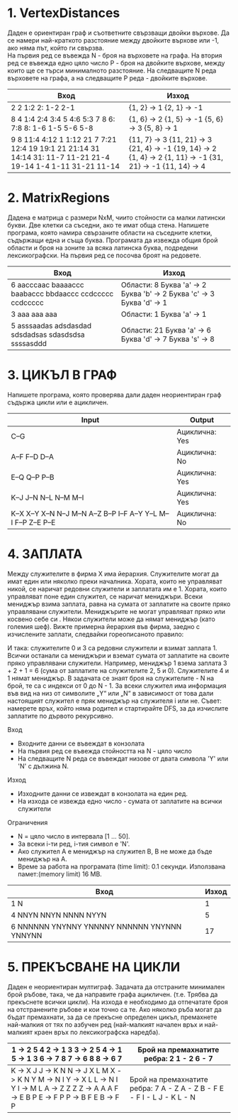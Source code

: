 ﻿# 1. VertexDistances
Даден е ориентиран граф и съответните свързващи двойки върхове. Да се намери най-краткото разстояние между двойките върхове или  -1, ако няма път, който ги свързва.  
На първия ред се въвежда N - броя на върховете на графа. 
На втория ред се въвежда едно цяло число P - броя на двойките върхове, между които ще се търси минималното разстояние. На следващите N реда върховете на графа, а на следващите P реда - двойките върхове.

|     Вход    |     Изход    |
|-|-|
|     2     2     1:2     2:     1-2     2-1    |     {1,   2} -> 1     {2,   1} -> -1    |
|     8     4     1:4     2:4     3:4   5     4:6     5:3   7 8     6:     7:8     8:     1-6     1-5     5-6     5-8    |     {1,   6} -> 2     {1,   5} -> -1     {5,   6} -> 3     {5,   8} -> 1    |
|     9     8     11:4     4:12   1     1:12   21 7     7:21     12:4   19     19:1   21     21:14   31     14:14     31:     11-7     11-21     21-4     19-14     1-4     1-11     31-21     11-14    |     {11,   7} -> 3     {11,   21} -> 3     {21,   4} -> -1     {19,   14} -> 2     {1,   4} -> 2     {1,   11} -> -1     {31,   21} -> -1     {11,   14} -> 4    |

# 2. MatrixRegions
Дадена е матрица с размери NxM, чиито стойности са малки латински букви. Две клетки са съседни, ако те имат обща стена. Напишете програма, която намира свързаните области на съседните клетки, съдържащи една и съща буква. Програмата да извежда общия брой области и броя на зоните за всяка латинска буква, подредени лексикографски.
На първия ред се посочва броят на редовете.

|     Вход    |     Изход    |
|-|-|
|     6     aacccaac     baaaaccc     baabaccc     bbdaaccc     ccdccccc     ccdccccc    |     Области: 8     Буква 'a' -> 2     Буква 'b' -> 2     Буква 'c' -> 3     Буква 'd' -> 1    |
|     3     aaa     aaa     aaa    |     Области: 1     Буква 'a' -> 1    |
|     5     asssaadas     adsdasdad     sdsdadsas     sdasdsdsa     ssssasddd    |     Области: 21     Буква 'a' -> 6      Буква 'd' -> 7     Буква 's' -> 8    |

# 3. ЦИКЪЛ В ГРАФ
Напишете програма, която проверява дали даден неориентиран граф съдържа цикли или е ацикличен.

|     Input    |     Output    |
|-|-|
|     C–G    |     Ациклична:   Yes    |
|     A–F     F–D     D–A          |     Ациклична:   No    |
|     E–Q     Q–P     P–B    |     Ациклична:   Yes    |
|     K–J     J–N     N–L     N–M     M–I    |     Ациклична:   Yes    |
|     K–X     X–Y     X–N     N–J     M–N     A–Z     B–P     I–F     A–Y     Y–L     M–I     F–P     Z–E     P–E    |     Ациклична:   No    |

# 4. ЗАПЛАТА
Между служителите в фирма Х има йерархия. Служителите могат да имат един или няколко преки началника. Хората, които не управляват никой, се наричат редовни служители и заплатата им е 1. Хората, които управляват поне един служител, се наричат мениджъри. Всеки мениджър взима заплата, равна на сумата от заплатите на своите пряко управлявани служители. Мениджърите не могат управляват пряко или косвено себе си . Някои служители може да нямат мениджър (като големия шеф). Вижте примерна йерархия във фирма, заедно с изчислените заплати, следвайки гореописаното правило:
 
И така: служителите 0 и 3 са редовни служители и взимат заплата 1. Всички останали са мениджъри и вземат сумата от заплатите на своите пряко управлявани служители. Например, мениджър 1 взема заплата 3 + 2 + 1 = 6 (сума от заплатите на служителите 2, 5 и 0). Служителите 4 и 1 нямат мениджър.
В задачата се знаят броя на служителите -  N на брой, те са с индекси от 0 до N - 1. За всеки служител има информация във вид на низ от символите „Y“ или „N“ в зависимост от това дали настоящият служител е пряк мениджър на служителя i или не.
Съвет: намерете връх, който няма родител и стартирайте DFS, за да изчислите заплатите по дървото рекурсивно.

Вход
- Входните данни се въвеждат в конзолата
- На първия ред се въвежда стойността на N - цяло число
- На следващите N реда се въвеждат низове от двата символа 'Y' или 'N' с дължина N.

Изход
- Изходните данни се извеждат в конзолата на един ред.
- На изхода се извежда едно число - сумата от заплатите на всички служители 

Ограничения
- N = цяло число в интервала  [1 ... 50].
- За всеки i-ти ред,  i-тия символ е 'N'.
- Ако служител А е мениджър на служител В, В не може да бъде мениджър на А.
- Време за работа на програмата (time limit): 0.1 секунди. Използвана памет:(memory limit)  16 MB.

| Вход | Изход |
|-|-|
| 1 N | 1 |
| 4 NNYN NNYN NNNN NYYN | 5 |
| 6 NNNNNN YNYNNY YNNNNY NNNNNN YNYNNN YNNYNN | 17 |	 

# 5. ПРЕКЪСВАНЕ НА ЦИКЛИ
Даден е неориентиран мултиграф. Задачата да отстраните минимален брой ръбове, така, че да направите графа ацикличен.  (т.е. Трябва да прекъснете всички цикли). На изхода е необходимо да  отпечатате броя на отстранените ръбове и кои точно са те. Ако няколко ръба могат да бъдат премахнати, за да се прекъсне определен цикъл, премахнете най-малкия от тях по азбучен ред (най-малкият начален връх  и най-малкият краен връх по лексикографска наредба).

|     1 -> 2 5 4     2 -> 1 3     3 -> 2 5     4 -> 1     5 -> 1 3     6 -> 7 8     7 -> 6 8     8 -> 6 7    |     Брой   на премахнатите ребра: 2     1 -   2     6 -   7    |
|-|-|
|     K -> X J     J -> K N     N -> J X L M     X -> K N Y     M -> N I     Y -> X L     L -> N I Y     I -> M L     A -> Z Z Z     Z -> A A A     F -> E B P     E -> F P     P -> B F E     B -> F P    |     Брой   на премахнатите ребра: 7     A -   Z     A -   Z     B -   F     E -   F     I -   L     J -   K     L -   N    |

